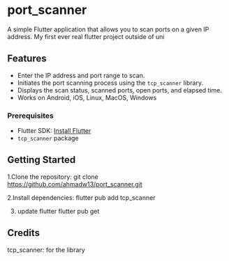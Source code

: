 # port_scanner

A simple Flutter application that allows you to scan ports on a given IP address.
My first ever real flutter project outside of uni
## Features

- Enter the IP address and port range to scan.
- Initiates the port scanning process using the `tcp_scanner` library.
- Displays the scan status, scanned ports, open ports, and elapsed time.
- Works on Android, iOS, Linux, MacOS, Windows
### Prerequisites

- Flutter SDK: [Install Flutter](https://flutter.dev/docs/get-started/install)
- `tcp_scanner` package

## Getting Started
1.Clone the repository:
git clone https://github.com/ahmadw13/port_scanner.git

2.Install dependencies:
flutter pub add tcp_scanner

3. update flutter
flutter pub get
## Credits
tcp_scanner: for the library
